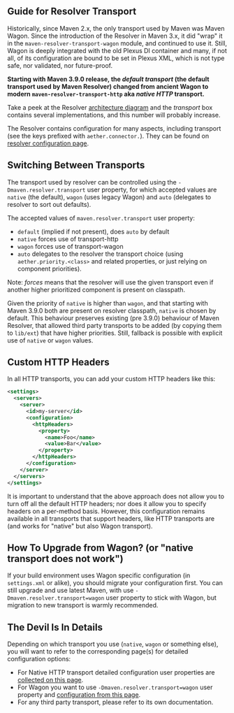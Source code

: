 ## Guide for Resolver Transport
<!--
Licensed to the Apache Software Foundation (ASF) under one
or more contributor license agreements.  See the NOTICE file
distributed with this work for additional information
regarding copyright ownership.  The ASF licenses this file
to you under the Apache License, Version 2.0 (the
"License"); you may not use this file except in compliance
with the License.  You may obtain a copy of the License at

    http://www.apache.org/licenses/LICENSE-2.0

Unless required by applicable law or agreed to in writing,
software distributed under the License is distributed on an
"AS IS" BASIS, WITHOUT WARRANTIES OR CONDITIONS OF ANY
KIND, either express or implied.  See the License for the
specific language governing permissions and limitations
under the License.
-->

Historically, since Maven 2.x, the only transport used by Maven was Maven Wagon. Since the introduction of the Resolver in
Maven 3.x, it did "wrap" it in the `maven-resolver-transport-wagon` module, and continued to use it. Still, Wagon is 
deeply integrated with the old Plexus DI container and many, if not all, of its configuration are bound to be set in 
Plexus XML, which is not type safe, nor validated, nor future-proof.

**Starting with Maven 3.9.0 release, the _default transport_ (the default transport used by Maven Resolver)
changed from ancient Wagon to modern `maven-resolver-transport-http` aka _native HTTP_ transport.**

Take a peek at the Resolver [architecture diagram](https://maven.apache.org/resolver/) and the _transport_ box
contains several implementations, and this number will probably increase.

The Resolver contains configuration for many aspects, including transport (see the keys
prefixed with `aether.connector.`). They can be found on 
[resolver configuration page](https://maven.apache.org/resolver/configuration.html).

## Switching Between Transports

The transport used by resolver can be controlled using the `-Dmaven.resolver.transport` user property, for which accepted
values are `native` (the default), `wagon` (uses legacy Wagon) and `auto` (delegates to resolver to sort
out defaults).

The accepted values of `maven.resolver.transport` user property:
* `default` (implied if not present), does `auto` by default
* `native` forces use of transport-http
* `wagon` forces use of transport-wagon
* `auto` delegates to the resolver the transport choice (using `aether.priority.<class>` and related properties, or just relying on component priorities).

Note: _forces_ means that the resolver will use the given transport even if another higher prioritized component is present
on classpath.

Given the priority of `native` is higher than `wagon`, and that starting with Maven 3.9.0 both are present on resolver
classpath, `native` is chosen by default. This behaviour preserves existing (pre 3.9.0) behaviour of Maven Resolver,
that allowed third party transports to be added (by copying them to `lib/ext`) that have higher priorities. Still,
fallback is possible with explicit use of `native` or `wagon` values.

## Custom HTTP Headers

In all HTTP transports, you can add your custom HTTP headers like this:

```xml
<settings>
  <servers>
    <server>
      <id>my-server</id>
      <configuration>
        <httpHeaders>
          <property>
            <name>Foo</name>
            <value>Bar</value>
          </property>
        </httpHeaders>
      </configuration>
    </server>
  </servers>
</settings>
```

It is important to understand that the above approach does not allow you to turn off all the default HTTP headers; 
nor does it allow you to specify headers on a per-method basis. However, this configuration remains available in all 
transports that support headers, like HTTP transports are (and works for "native" but also Wagon transport).

## How To Upgrade from Wagon? (or "native transport does not work")

If your build environment uses Wagon specific configuration (in `settings.xml` or alike), you should migrate your
configuration first. You can still upgrade and use latest Maven, with use `-Dmaven.resolver.transport=wagon` user property
to stick with Wagon, but migration to new transport is warmly recommended.

## The Devil Is In Details

Depending on which transport you use (`native`, `wagon` or something else), you will want to refer to the corresponding
page(s) for detailed configuration options:

* For Native HTTP transport detailed configuration user properties are [collected on this page](https://maven.apache.org/resolver/configuration.html).
* For Wagon you want to use `-Dmaven.resolver.transport=wagon` user property and [configuration from this page](https://maven.apache.org/guides/mini/guide-http-settings.html).
* For any third party transport, please refer to its own documentation.
